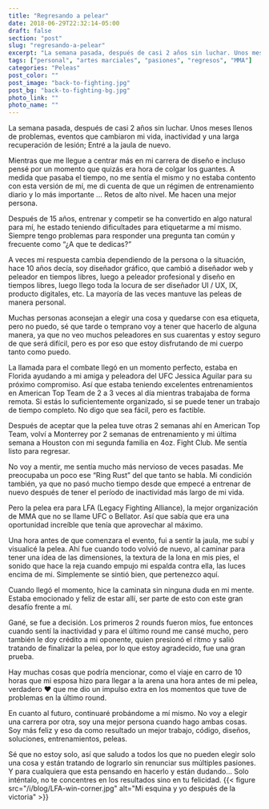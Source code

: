 ```yaml
---
title: "Regresando a pelear"
date: 2018-06-29T22:32:14-05:00
draft: false
section: "post"
slug: "regresando-a-pelear"
excerpt: "La semana pasada, después de casi 2 años sin luchar. Unos meses llenos de problemas, eventos que cambiaron mi vida, inactividad y una larga recuperación de una lesión; Entré a la jaula de nuevo. Fuí afortunado que la llamada para el combate no pudo haber llegado en un mejor momento."
tags: ["personal", "artes marciales", "pasiones", "regresos", "MMA"]
categories: "Peleas"
post_color: ""
post_image: "back-to-fighting.jpg"
post_bg: "back-to-fighting-bg.jpg"
photo_link: ""
photo_name: ""
---
```

La semana pasada, después de casi 2 años sin luchar. Unos meses llenos de problemas, eventos que cambiaron mi vida, inactividad y una larga recuperación de lesión; Entré a la jaula de nuevo.

Mientras que me llegue a centrar más en mi carrera de diseño e incluso pensé por un momento que quizás era hora de colgar los guantes. A medida que pasaba el tiempo, no me sentía el mismo y no estaba contento con esta versión de mí, me di cuenta de que un régimen de entrenamiento diario y lo más importante ... Retos de alto nivel. Me hacen una mejor persona.

Después de 15 años, entrenar y competir se ha convertido en algo natural para mí, he estado teniendo dificultades para etiquetarme a mí mismo. Siempre tengo problemas para responder una pregunta tan común y frecuente como “¿A que te dedicas?”

A veces mi respuesta cambia dependiendo de la persona o la situación, hace 10 años decía, soy diseñador gráfico, que cambió a diseñador web y peleador en tiempos libres, luego a peleador profesional y diseño en tiempos libres, luego llego toda la locura de ser diseñador UI / UX, IX, producto digitales, etc. La mayoría de las veces mantuve las peleas de manera personal.

Muchas personas aconsejan a elegir una cosa y quedarse con esa etiqueta, pero no puedo, sé que tarde o temprano voy a tener que hacerlo de alguna manera, ya que no veo muchos peleadores en sus cuarentas y estoy seguro de que será difícil, pero es por eso que estoy disfrutando de mi cuerpo tanto como puedo.

La llamada para el combate llegó en un momento perfecto, estaba en Florida ayudando a mi amiga y peleadora del UFC Jessica Aguilar para su próximo compromiso. Así que estaba teniendo excelentes entrenamientos en American Top Team de 2 a 3 veces al día mientras trabajaba de forma remota. Si estás lo suficientemente organizado, si se puede tener un trabajo de tiempo completo. No digo que sea fácil, pero es factible.

Después de aceptar que la pelea tuve otras 2 semanas ahí en American Top Team, volví a Monterrey por 2 semanas de entrenamiento y mi última semana a Houston con mi segunda familia en 4oz. Fight Club. Me sentía listo para regresar.

No voy a mentir, me sentía mucho más nervioso de veces pasadas. Me preocupaba un poco ese “Ring Rust” del que tanto se habla. Mi condición también, ya que no pasó mucho tiempo desde que empecé a entrenar de nuevo después de tener el período de inactividad más largo de mi vida.

Pero la pelea era para LFA (Legacy Fighting Alliance), la mejor organización de MMA que no se llame UFC o Bellator. Así que sabía que era una oportunidad increíble que tenía que aprovechar al máximo.

Una hora antes de que comenzara el evento, fui a sentir la jaula, me subí y visualicé la pelea. Ahí fue cuando todo volvió de nuevo, al caminar para tener una idea de las dimensiones, la textura de la lona en mis pies, el sonido que hace la reja cuando empujo mi espalda contra ella, las luces encima de mi.
Simplemente se sintió bien, que pertenezco aquí.

Cuando llegó el momento, hice la caminata sin ninguna duda en mi mente. Estaba emocionado y feliz de estar allí, ser parte de esto con este gran desafío frente a mí.

Gané, se fue a decisión. Los primeros 2 rounds fueron míos, fue entonces cuando sentí la inactividad y para el último round me cansé mucho, pero también le doy crédito a mi oponente, quien presionó el ritmo y salió tratando de finalizar la pelea, por lo que estoy agradecido, fue una gran prueba.

Hay muchas cosas que podría mencionar, como el viaje en carro de 10 horas que mi esposa hizo para llegar a la arena una hora antes de mi pelea, verdadero ❤️ que me dio un impulso extra en los momentos que tuve de problemas en la último round.

En cuanto al futuro, continuaré probándome a mí mismo. No voy a elegir una carrera por otra, soy una mejor persona cuando hago ambas cosas.
Soy más feliz y eso da como resultado un mejor trabajo, código, diseños, soluciones, entrenamientos, peleas.

Sé que no estoy solo, así que saludo a todos los que no pueden elegir solo una cosa y están tratando de lograrlo sin renunciar sus múltiples pasiones.
Y para cualquiera que esta pensando en hacerlo y están dudando… Solo inténtalo, no te concentres en los resultados sino en tu felicidad.
{{< figure src="/i/blog/LFA-win-corner.jpg" alt="Mi esquina y yo después de la victoria" >}}
